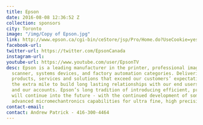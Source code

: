 ```yaml
---
title: Epson
date: 2016-08-08 12:36:52 Z
collection: sponsors
city: Toronto
image: "/img/Copy of Epson.jpg"
link: http://www.epson.ca/cgi-bin/ceStore/jsp/Pro/Home.do?UseCookie=yes
facebook-url: 
twitter-url: https://twitter.com/EpsonCanada
instagram-url: 
youtube-url: https://www.youtube.com/user/EpsonTV
desc: Epson is a leading manufacturer in the printer, professional imaging, projector,
  scanner, systems devices, and factory automation categories. Delivering high performance
  products, services and solutions that exceed our customers’ expectations. Going
  the extra mile to build long lasting relationships with our end users, our co-workers,
  and our accounts. Epson’s long tradition of introducing efficient, precise products
  will continue into the future - with the continued development of some of the most
  advanced micromechantronics capabilities for ultra fine, high precision processing.
contact-email: 
contact: Andrew Patrick - 416-300-4464
---
```


